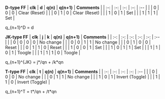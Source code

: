    **D-type FF**
   | **clk** | **d** | **q(n)** | **q(n+1)** | **Comments** |
   | :-: | :-: | :-: | :-: | :-- |
   |  | 0 | 0 | 0 | Clear (Reset) |
   |  | 0 | 1 | 0 | Clear (Reset) |
   |  | 1 | 0 | 1 | Set |
   |  | 1 | 1 | 1 | Set |
   
  q_{n+1}^D = d

   **JK-type FF**
   | **clk** | **j** | **k** | **q(n)** | **q(n+1)** | **Comments** |
   | :-: | :-: | :-: | :-: | :-: | :-- |
   |  | 0 | 0 | 0 | 0 | No change |
   |  | 0 | 0 | 1 | 1 | No change |
   |  | 0 | 1 | 0 | 0 | Reset |
   |  | 0 | 1 | 1 | 0 | Reset |
   |  | 1 | 0 | 0 | 1 | Set |
   |  | 1 | 0 | 1 | 1 | Set |
   |  | 1 | 1 | 0 | 1 | Toogle |
   |  | 1 | 1 | 1 | 0 | Toogle |
   
   q_{n+1}^{JK} = j*/qn + /k*qn

   **T-type FF**
   | **clk** | **t** | **q(n)** | **q(n+1)** | **Comments** |
   | :-: | :-: | :-: | :-: | :-- |
   |  | 0 | 0 | 0 | No change |
   |  | 0 | 1 | 1 | No change |
   |  | 1 | 0 | 1 | Invert (Toggle) |
   |  | 1 | 1 | 0 | Invert (Toggle) |

   q_{n+1}^T = t*/qn + /t*qn
